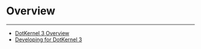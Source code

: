 # Overview
---

* [DotKernel 3 Overview](DotKernel-3-Overview.md)
* [Developing for DotKernel 3](Developing-for-DotKernel-3.md)


